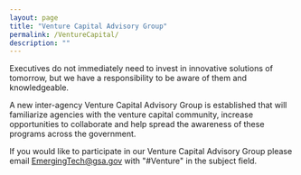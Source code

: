 ```yaml
---
layout: page
title: "Venture Capital Advisory Group"
permalink: /VentureCapital/
description: ""
---
```

Executives do not immediately need to invest in innovative solutions of tomorrow, but we have a responsibility to be aware of them and knowledgeable. 

A new inter-agency Venture Capital Advisory Group is established that will familiarize agencies with the venture capital community, increase opportunities to collaborate and help spread the awareness of these programs across the government. 

If you would like to participate in our Venture Capital Advisory Group please email EmergingTech@gsa.gov with "#Venture" in the subject field. 
